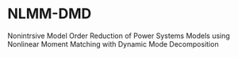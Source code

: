 # NLMM-DMD
Nonintrsive Model Order Reduction of Power Systems Models using Nonlinear Moment Matching with Dynamic Mode Decomposition
